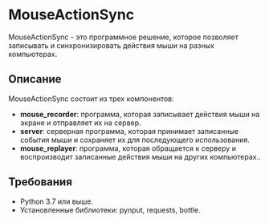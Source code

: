 # MouseActionSync

MouseActionSync - это программное решение, которое позволяет записывать и синхронизировать действия мыши на разных компьютерах.

## Описание

MouseActionSync состоит из трех компонентов:
- **mouse_recorder**: программа, которая записывает действия мыши на экране и отправляет их на сервер.
- **server**: серверная программа, которая принимает записанные события мыши и сохраняет их для последующего использования.
- **mouse_replayer**: программа, которая обращается к серверу и воспроизводит записанные действия мыши на других компьютерах..

## Требования

- Python 3.7 или выше.
- Установленные библиотеки: pynput, requests, bottle.
